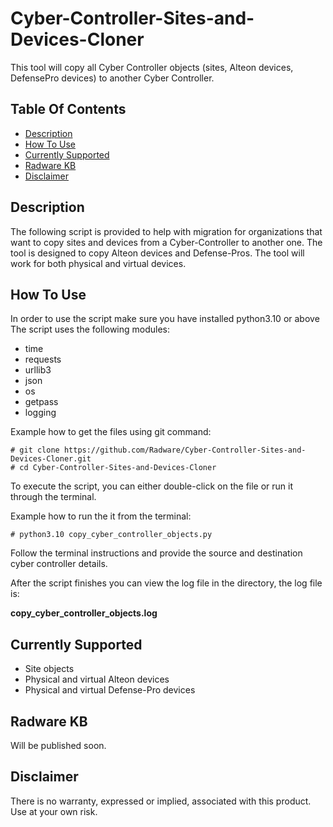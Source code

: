 # Cyber-Controller-Sites-and-Devices-Cloner #
This tool will copy all Cyber Controller objects (sites, Alteon devices, DefensePro devices) to another Cyber Controller.

## Table Of Contents ###
- [Description](#description)
- [How To Use](#how-to-use)
- [Currently Supported](#currently-supported)
- [Radware KB](#Radware-KB)
- [Disclaimer](#Disclaimer)

## Description ##
The following script is provided to help with migration for organizations that want to copy sites and devices from a Cyber-Controller to another one.
The tool is designed to copy Alteon devices and Defense-Pros.
The tool will work for both physical and virtual devices.

## How To Use ##
In order to use the script make sure you have installed python3.10 or above
The script uses the following modules:
* time
* requests
* urllib3
* json
* os
* getpass
* logging

Example how to get the files using git command:
```
# git clone https://github.com/Radware/Cyber-Controller-Sites-and-Devices-Cloner.git
# cd Cyber-Controller-Sites-and-Devices-Cloner
```
To execute the script, you can either double-click on the file or run it through the terminal.

Example how to run the it from the terminal:
```
# python3.10 copy_cyber_controller_objects.py
```

Follow the terminal instructions and provide the source and destination cyber controller details.

After the script finishes you can view the log file in the directory, the log file is:

**copy_cyber_controller_objects.log**

## Currently Supported ##
* Site objects
* Physical and virtual Alteon devices
* Physical and virtual Defense-Pro devices

## Radware KB ##
Will be published soon.

## Disclaimer ##
There is no warranty, expressed or implied, associated with this product. Use at your own risk.

